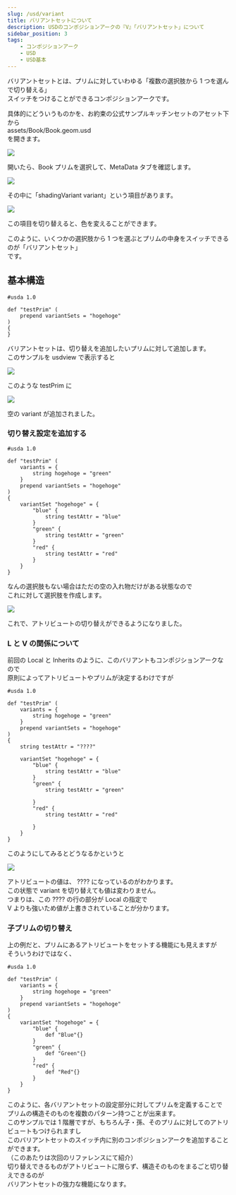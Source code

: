 ```yaml
---
slug: /usd/variant
title: バリアントセットについて
description: USDのコンポジションアークの『V』「バリアントセット」について
sidebar_position: 3
tags:
    - コンポジションアーク
    - USD
    - USD基本
---
```


バリアントセットとは、プリムに対していわゆる「複数の選択肢から 1 つを選んで切り替える」  
スイッチをつけることができるコンポジションアークです。

具体的にどういうものかを、お約束の公式サンプルキッチンセットのアセット下から  
assets/Book/Book.geom.usd  
を開きます。

![](https://gyazo.com/4b983eea849342f559b4675859f81d2f.png)

開いたら、Book プリムを選択して、MetaData タブを確認します。

![](https://gyazo.com/f3c2a37c85edeb37599ec93a2a3d971d.png)

その中に「shadingVariant variant」という項目があります。

![](https://i.gyazo.com/63f0b370573d22f9621d220b580b64d9.gif)

この項目を切り替えると、色を変えることができます。

このように、いくつかの選択肢から 1 つを選ぶとプリムの中身をスイッチできるのが「バリアントセット」  
です。

## 基本構造

```usda
#usda 1.0

def "testPrim" (
    prepend variantSets = "hogehoge"
)
{
}
```

バリアントセットは、切り替えを追加したいプリムに対して追加します。  
このサンプルを usdview で表示すると

![](https://gyazo.com/512be3e912a4d1616b48b4ac92e2982c.png)

このような testPrim に

![](https://gyazo.com/5f19a3c61c650ee6a9929b642f31a3bd.png)

空の variant が追加されました。

### 切り替え設定を追加する

```usda
#usda 1.0

def "testPrim" (
    variants = {
        string hogehoge = "green"
    }
    prepend variantSets = "hogehoge"
)
{
    variantSet "hogehoge" = {
        "blue" {
            string testAttr = "blue"
        }
        "green" {
            string testAttr = "green"
        }
        "red" {
            string testAttr = "red"
        }
    }
}
```

なんの選択肢もない場合はただの空の入れ物だけがある状態なので  
これに対して選択肢を作成します。

![](https://i.gyazo.com/44efb9290644d3b8c73f5bdd934f6d07.gif)

これで、アトリビュートの切り替えができるようになりました。

### L と V の関係について

前回の Local と Inherits のように、このバリアントもコンポジションアークなので  
原則によってアトリビュートやプリムが決定するわけですが

```
#usda 1.0

def "testPrim" (
    variants = {
        string hogehoge = "green"
    }
    prepend variantSets = "hogehoge"
)
{
    string testAttr = "????"

    variantSet "hogehoge" = {
        "blue" {
            string testAttr = "blue"
        }
        "green" {
            string testAttr = "green"

        }
        "red" {
            string testAttr = "red"

        }
    }
}
```

このようにしてみるとどうなるかというと

![](https://gyazo.com/7e0c5b3ab1e00e0c818dbe6c6135a3c0.png)

アトリビュートの値は、 ???? になっているのがわかります。  
この状態で variant を切り替えても値は変わりません。  
つまりは、この ???? の行の部分が Local の指定で  
V よりも強いため値が上書きされていることが分かります。

### 子プリムの切り替え

上の例だと、プリムにあるアトリビュートをセットする機能にも見えますが  
そういうわけではなく、

```usda
#usda 1.0

def "testPrim" (
    variants = {
        string hogehoge = "green"
    }
    prepend variantSets = "hogehoge"
)
{
    variantSet "hogehoge" = {
        "blue" {
            def "Blue"{}
        }
        "green" {
            def "Green"{}
        }
        "red" {
            def "Red"{}
        }
    }
}
```

このように、各バリアントセットの設定部分に対してプリムを定義することで
プリムの構造そのものを複数のパターン持つことが出来ます。  
このサンプルでは 1 階層ですが、もちろん子・孫、そのプリムに対してのアトリビュートもつけられますし  
このバリアントセットのスイッチ内に別のコンポジションアークを追加することができます。  
（このあたりは次回のリファレンスにて紹介）  
切り替えできるものがアトリビュートに限らず、構造そのものをまるごと切り替えできるのが  
バリアントセットの強力な機能になります。
